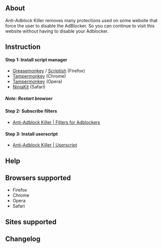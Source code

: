 ## About
Anti-Adblock Killer removes many protections used on some website that force the user to disable the AdBlocker. So you can continue to visit this website without having to disable your Adblocker.

## Instruction
#### Step 1: Install script manager
* <a href="https://addons.mozilla.org/firefox/addon/greasemonkey/">Greasemonkey</a> / <a href="https://addons.mozilla.org/firefox/addon/scriptish/">Scriptish</a> (Firefox)
* <a href="https://chrome.google.com/webstore/detail/tampermonkey/dhdgffkkebhmkfjojejmpbldmpobfkfo">Tampermonkey</a> (Chrome)
* <a href="https://addons.opera.com/en/extensions/details/tampermonkey-beta/">Tampermonkey</a> (Opera)
* <a href="http://ss-o.net/safari/extension/NinjaKit.safariextz">NinjaKit</a> (Safari)

##### Note: Restart browser

#### Step 2: Subscribe filters
* <a class="subscribe" href="http://bc.vc/jGFxOb">Anti-Adblock Killer | Filters for Adblockers</a>

#### Step 3: Install userscript
* <a class="subscribe" href="https://greasyfork.org/scripts/735-anti-adblock-killer-reek/code/Anti-Adblock%20Killer%20%7C%20Reek.user.js
">Anti-Adblock Killer | Userscript</a>

## Help

## Browsers supported
* Firefox
* Chrome
* Opera
* Safari

## Sites supported


## Changelog
